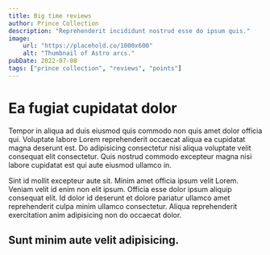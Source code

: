 ```yaml
---
title: Big time reviews
author: Prince Collection
description: "Reprehenderit incididunt nostrud esse do ipsum quis."
image:
    url: "https://placehold.co/1000x600"
    alt: "Thumbnail of Astro arcs."
pubDate: 2022-07-08
tags: ["prince collection", "reviews", "points"]
---
```


# Ea fugiat cupidatat dolor 

Tempor in aliqua ad duis eiusmod quis commodo non quis amet dolor officia qui. Voluptate labore Lorem reprehenderit occaecat aliqua ea cupidatat magna deserunt est. Do adipisicing consectetur nisi aliqua voluptate velit consequat elit consectetur. Quis nostrud commodo excepteur magna nisi labore cupidatat est qui aute eiusmod ullamco in.

Sint id mollit excepteur aute sit. Minim amet officia ipsum velit Lorem. Veniam velit id enim non elit ipsum. Officia esse dolor ipsum aliquip consequat elit. Id dolor id deserunt et dolore pariatur ullamco amet reprehenderit culpa minim ullamco consectetur. Aliqua reprehenderit exercitation anim adipisicing non do occaecat dolor.

## Sunt minim aute velit adipisicing.